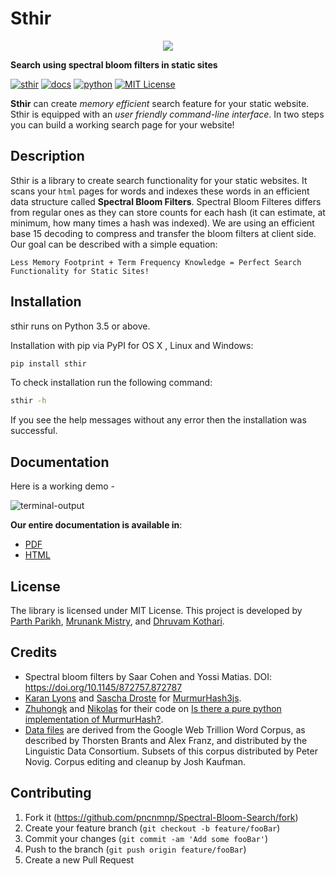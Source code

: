 # Sthir

<p align="center">
<img src="https://github.com/pncnmnp/sthir/blob/master/logo.png">
</p>

**Search using spectral bloom filters in static sites**

[![sthir][sthir-img]][sthir-url]
[![docs][docs-img]][docs-url]
[![python][python-img]][python-url]
[![MIT License][license-image]][license-url]

**Sthir** can create *memory efficient* search feature for your static website. Sthir is equipped with an *user friendly command-line interface*. In two steps you can build a working search page for your website!

## Description
Sthir is a library to create search functionality for your static websites. It scans your `html` pages for words and indexes these words in an efficient data structure called **Spectral Bloom Filters**. Spectral Bloom Filteres differs from regular ones as they can store counts for each hash (it can estimate, at minimum, how many times a hash was indexed). We are using an efficient base 15 decoding to compress and transfer the bloom filters at client side. Our goal can be described with a simple equation:

`Less Memory Footprint + Term Frequency Knowledge = Perfect Search Functionality for Static Sites!`

## Installation

sthir runs on Python 3.5 or above.

Installation with pip via PyPI for OS X , Linux and Windows:
```sh
pip install sthir
```
To check installation run the following command:
```sh
sthir -h
```
If you see the help messages without any error then the installation was successful.

## Documentation
Here is a working demo - 

![terminal-output](https://github.com/pncnmnp/sthir/blob/master/demo.gif)

**Our entire documentation is available in**:
* [PDF](https://github.com/pncnmnp/sthir/blob/master/docs/build/latex/sthir.pdf)
* [HTML](https://github.com/pncnmnp/sthir/tree/master/docs/build/html)

## License

The library is licensed under MIT License. This project is developed by [Parth Parikh](https://github.com/pncnmnp), [Mrunank Mistry](https://github.com/fork52), and [Dhruvam Kothari](https://github.com/iotarepeat).

## Credits

* Spectral bloom filters by Saar Cohen and Yossi Matias. DOI: https://doi.org/10.1145/872757.872787
* [Karan Lyons](https://github.com/karanlyons/) and [Sascha Droste](https://github.com/pid/) for [MurmurHash3js](https://github.com/pid/murmurHash3js). 
* [Zhuhongk](https://stackoverflow.com/users/2959866/zhuhongk) and [Nikolas](https://stackoverflow.com/users/710543/nikolas) for their code on [Is there a pure python implementation of MurmurHash?](https://stackoverflow.com/questions/13305290/is-there-a-pure-python-implementation-of-murmurhash?rq=1).
* [Data files](https://github.com/pncnmnp/sthir/tree/master/sthir/resources) are derived from the Google Web Trillion Word Corpus, as described by Thorsten Brants and Alex Franz, and distributed by the Linguistic Data Consortium. Subsets of this corpus distributed by Peter Novig. Corpus editing and cleanup by Josh Kaufman.

## Contributing

1. Fork it (<https://github.com/pncnmnp/Spectral-Bloom-Search/fork>)
2. Create your feature branch (`git checkout -b feature/fooBar`)
3. Commit your changes (`git commit -am 'Add some fooBar'`)
4. Push to the branch (`git push origin feature/fooBar`)
5. Create a new Pull Request

<!-- Markdown link & img dfn's -->
[wiki]: https://github.com/yourname/yourproject/wiki
[license-image]:https://img.shields.io/badge/LICENSE-MIT-blue?style=flat
[license-url]:https://github.com/pncnmnp/sthir/blob/master/LICENSE
[sthir-img]:https://img.shields.io/badge/sthir-v0.0.1-yellow?style=flat
[sthir-url]:https://github.com/pncnmnp/sthir
[python-url]:https://www.python.org/downloads/release/python-350/
[python-img]:https://img.shields.io/badge/python-3.5-green
[docs-img]:https://img.shields.io/badge/docs-sthir--docs-orange
[docs-url]:https://github.com/pncnmnp/sthir/blob/master/docs/build/latex/sthir.pdf
